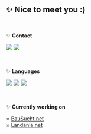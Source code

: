 <h2>✨ Nice to meet you :) </h2>

<br>

✨ **Contact**

<a href="https://github.com/GueniPlayz"><img src="https://img.shields.io/badge/-Github-blue?style=for-the-badge&logo=github&logoColor=white"/></a> <a href="https://discord.com/users/462700048707223573"><img src="https://img.shields.io/badge/-discord-blue?style=for-the-badge&logo=discord&logoColor=white"/></a>

<br>

✨ **Languages**

<a href="https://youtu.be/jeg_TJvkSjg?t=6"><img src="https://img.shields.io/badge/-Java-brightgreen?style=for-the-badge&logo=java&logoColor=white"/></a> 
<a href="https://youtu.be/WM8bTdBs-cw?t=19"><img src="https://img.shields.io/badge/-SQL-brightgreen?style=for-the-badge&logo=mysql&logoColor=white"/></a>
<a href="https://www.youtube.com/watch?v=-UYgORr5Qhg"><img src="https://img.shields.io/badge/-Haskell-brightgreen?style=for-the-badge&logo=Haskell&logoColor=white"/></a>

<br>

✨ **Currently working on**

× <a href="https://bausucht.net/" rel="noopener noreferrer" target="_blank">BauSucht.net</a> <br>
× <a href="https://landania.net/)" rel="noopener noreferrer" target="_blank">Landania.net</a> <br>
